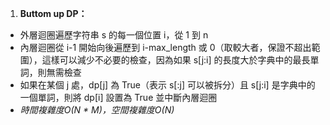 1. **Buttom up DP：**

- 外層迴圈遍歷字符串 s 的每一個位置 i，從 1 到 n
- 內層迴圈從 i-1 開始向後遍歷到 i-max_length 或 0（取較大者，保證不超出範圍），這樣可以減少不必要的檢查，因為如果 s[j:i] 的長度大於字典中的最長單詞，則無需檢查
- 如果在某個 j 處，dp[j] 為 True（表示 s[:j] 可以被拆分）且 s[j:i] 是字典中的一個單詞，則將 dp[i] 設置為 True 並中斷內層迴圈
- *時間複雜度O(N * M)，空間複雜度O(N)*